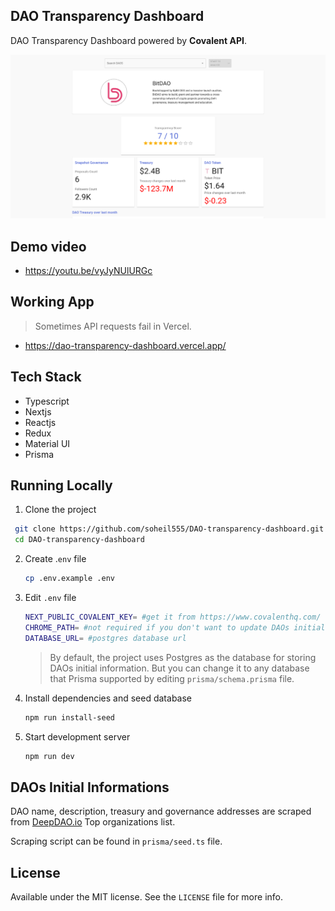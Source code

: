 ## DAO Transparency Dashboard

DAO Transparency Dashboard powered by **Covalent API**.

![](images/screenshot.png)



## Demo video

- https://youtu.be/vyJyNUlURGc



## Working App

> Sometimes API requests fail in Vercel.

- https://dao-transparency-dashboard.vercel.app/



## Tech Stack

- Typescript
- Nextjs
- Reactjs
- Redux
- Material UI
- Prisma

## Running Locally

1.  Clone the project

   ```bash
    git clone https://github.com/soheil555/DAO-transparency-dashboard.git
    cd DAO-transparency-dashboard
   ```

2. Create .`env` file

   ```bash
   cp .env.example .env
   ```

3. Edit `.env` file

   ```bash
   NEXT_PUBLIC_COVALENT_KEY= #get it from https://www.covalenthq.com/
   CHROME_PATH= #not required if you don't want to update DAOs initial data
   DATABASE_URL= #postgres database url
   ```

   > By default, the project uses Postgres as the database for storing DAOs initial information. But you can change it to any database that Prisma supported  by editing `prisma/schema.prisma` file.

4. Install dependencies and seed database

   ```bash
   npm run install-seed
   ```

5. Start development server

   ```bash
   npm run dev
   ```

## DAOs Initial Informations

DAO name, description, treasury and governance addresses are scraped from [DeepDAO.io](https://deepdao.io/) Top organizations list.

Scraping script can be found in `prisma/seed.ts` file.

## License

Available under the MIT license. See the `LICENSE` file for more info.
